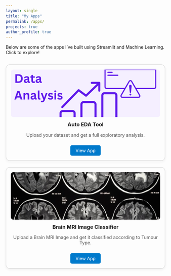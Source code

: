 ```yaml
---
layout: single
title: "My Apps"
permalink: /apps/
projects: true
author_profile: true
---
```


Below are some of the apps I’ve built using Streamlit and Machine Learning. Click to explore!

<style>
.app-grid {
  display: grid;
  grid-template-columns: repeat(auto-fit, minmax(260px, 1fr));
  gap: 20px;
  margin-top: 30px;
}
.app-card {
  border: 1px solid #ccc;
  border-radius: 12px;
  padding: 15px;
  text-align: center;
  box-shadow: 0 4px 8px rgba(0,0,0,0.05);
  transition: transform 0.2s;
}
.app-card:hover {
  transform: translateY(-5px);
}
.app-card img {
  width: 100%;
  height: 150px;
  object-fit: cover;
  border-radius: 8px;
}
.app-card h3 {
  margin: 10px 0 5px;
}
.app-card p {
  font-size: 0.9rem;
  color: #555;
}
.app-card a {
  display: inline-block;
  margin-top: 10px;
  padding: 8px 16px;
  background: #007ACC;
  color: white;
  border-radius: 5px;
  text-decoration: none;
}
</style>

<div class="app-grid">

  <div class="app-card">
    <img src="/assets/images/eda.png" alt="Auto EDA App">
    <h3>Auto EDA Tool</h3>
    <p>Upload your dataset and get a full exploratory analysis.</p>
    <a href="https://auto-eda-app.streamlit.app/" target="_blank">View App</a>
  </div>

  <div class="app-card">
    <img src="/assets/images/brain-mri.jpg" alt="Brain MRI Image Classifier">
    <h3>Brain MRI Image Classifier</h3>
    <p>Upload a Brain MRI Image and get it classified according to Tumour Type.</p>
    <a href="https://huggingface.co/spaces/aartikumari16/mri-brain-tumour-image-classifier" target="_blank">View App</a>
  </div>


</div>
